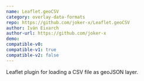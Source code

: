 ```yaml
---
name: Leaflet.geoCSV
category: overlay-data-formats
repo: https://github.com/joker-x/Leaflet.geoCSV
author: Iván Eixarch
author-url: https://github.com/joker-x
demo: 
compatible-v0:
compatible-v1: true
compatible-v2: false
---
```


Leaflet plugin for loading a CSV file as geoJSON layer.

